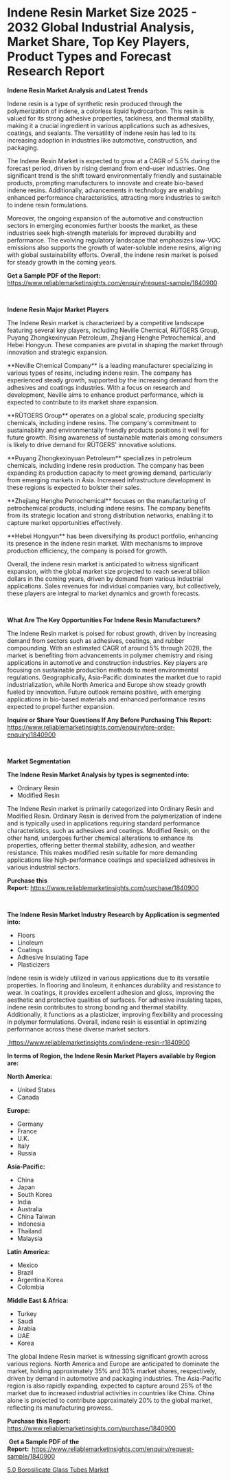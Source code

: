<p><h1>Indene Resin Market Size 2025 - 2032 Global Industrial Analysis, Market Share, Top Key Players, Product Types and Forecast Research Report</h1></p><p><strong>Indene Resin Market Analysis and Latest Trends</strong></p>
<p><p>Indene resin is a type of synthetic resin produced through the polymerization of indene, a colorless liquid hydrocarbon. This resin is valued for its strong adhesive properties, tackiness, and thermal stability, making it a crucial ingredient in various applications such as adhesives, coatings, and sealants. The versatility of indene resin has led to its increasing adoption in industries like automotive, construction, and packaging.</p><p>The Indene Resin Market is expected to grow at a CAGR of 5.5% during the forecast period, driven by rising demand from end-user industries. One significant trend is the shift toward environmentally friendly and sustainable products, prompting manufacturers to innovate and create bio-based indene resins. Additionally, advancements in technology are enabling enhanced performance characteristics, attracting more industries to switch to indene resin formulations.</p><p>Moreover, the ongoing expansion of the automotive and construction sectors in emerging economies further boosts the market, as these industries seek high-strength materials for improved durability and performance. The evolving regulatory landscape that emphasizes low-VOC emissions also supports the growth of water-soluble indene resins, aligning with global sustainability efforts. Overall, the indene resin market is poised for steady growth in the coming years.</p></p>
<p><strong>Get a Sample PDF of the Report:&nbsp;</strong> <a href="https://www.reliablemarketinsights.com/enquiry/request-sample/1840900?utm_campaign=1948&utm_medium=2&utm_source=Github&utm_content=ia&utm_term=03022025&utm_id=indene-resin">https://www.reliablemarketinsights.com/enquiry/request-sample/1840900</a></p>
<p>&nbsp;</p>
<p><strong>Indene Resin Major Market Players</strong></p>
<p><p>The Indene Resin market is characterized by a competitive landscape featuring several key players, including Neville Chemical, RÜTGERS Group, Puyang Zhongkexinyuan Petroleum, Zhejiang Henghe Petrochemical, and Hebei Hongyun. These companies are pivotal in shaping the market through innovation and strategic expansion.</p><p>**Neville Chemical Company** is a leading manufacturer specializing in various types of resins, including indene resin. The company has experienced steady growth, supported by the increasing demand from the adhesives and coatings industries. With a focus on research and development, Neville aims to enhance product performance, which is expected to contribute to its market share expansion.</p><p>**RÜTGERS Group** operates on a global scale, producing specialty chemicals, including indene resins. The company's commitment to sustainability and environmentally friendly products positions it well for future growth. Rising awareness of sustainable materials among consumers is likely to drive demand for RÜTGERS' innovative solutions.</p><p>**Puyang Zhongkexinyuan Petroleum** specializes in petroleum chemicals, including indene resin production. The company has been expanding its production capacity to meet growing demand, particularly from emerging markets in Asia. Increased infrastructure development in these regions is expected to bolster their sales.</p><p>**Zhejiang Henghe Petrochemical** focuses on the manufacturing of petrochemical products, including indene resins. The company benefits from its strategic location and strong distribution networks, enabling it to capture market opportunities effectively.</p><p>**Hebei Hongyun** has been diversifying its product portfolio, enhancing its presence in the indene resin market. With mechanisms to improve production efficiency, the company is poised for growth.</p><p>Overall, the indene resin market is anticipated to witness significant expansion, with the global market size projected to reach several billion dollars in the coming years, driven by demand from various industrial applications. Sales revenues for individual companies vary, but collectively, these players are integral to market dynamics and growth forecasts.</p></p>
<p>&nbsp;</p>
<p><strong>What Are The Key Opportunities For Indene Resin Manufacturers?</strong></p>
<p><p>The Indene Resin market is poised for robust growth, driven by increasing demand from sectors such as adhesives, coatings, and rubber compounding. With an estimated CAGR of around 5% through 2028, the market is benefiting from advancements in polymer chemistry and rising applications in automotive and construction industries. Key players are focusing on sustainable production methods to meet environmental regulations. Geographically, Asia-Pacific dominates the market due to rapid industrialization, while North America and Europe show steady growth fueled by innovation. Future outlook remains positive, with emerging applications in bio-based materials and enhanced performance resins expected to propel further expansion.</p></p>
<p><strong>Inquire or Share Your Questions If Any Before Purchasing This Report:</strong> <a href="https://www.reliablemarketinsights.com/enquiry/pre-order-enquiry/1840900?utm_campaign=1948&utm_medium=2&utm_source=Github&utm_content=ia&utm_term=03022025&utm_id=indene-resin">https://www.reliablemarketinsights.com/enquiry/pre-order-enquiry/1840900</a></p>
<p>&nbsp;</p>
<p><strong>Market Segmentation</strong></p>
<p><strong>The Indene Resin Market Analysis by types is segmented into:</strong></p>
<p><ul><li>Ordinary Resin</li><li>Modified Resin</li></ul></p>
<p><p>The Indene Resin market is primarily categorized into Ordinary Resin and Modified Resin. Ordinary Resin is derived from the polymerization of indene and is typically used in applications requiring standard performance characteristics, such as adhesives and coatings. Modified Resin, on the other hand, undergoes further chemical alterations to enhance its properties, offering better thermal stability, adhesion, and weather resistance. This makes modified resin suitable for more demanding applications like high-performance coatings and specialized adhesives in various industrial sectors.</p></p>
<p><strong>Purchase this Report:&nbsp;</strong><a href="https://www.reliablemarketinsights.com/purchase/1840900?utm_campaign=1948&utm_medium=2&utm_source=Github&utm_content=ia&utm_term=03022025&utm_id=indene-resin">https://www.reliablemarketinsights.com/purchase/1840900</a></p>
<p>&nbsp;</p>
<p><strong>The Indene Resin Market Industry Research by Application is segmented into:</strong></p>
<p><ul><li>Floors</li><li>Linoleum</li><li>Coatings</li><li>Adhesive Insulating Tape</li><li>Plasticizers</li></ul></p>
<p><p>Indene resin is widely utilized in various applications due to its versatile properties. In flooring and linoleum, it enhances durability and resistance to wear. In coatings, it provides excellent adhesion and gloss, improving the aesthetic and protective qualities of surfaces. For adhesive insulating tapes, indene resin contributes to strong bonding and thermal stability. Additionally, it functions as a plasticizer, improving flexibility and processing in polymer formulations. Overall, indene resin is essential in optimizing performance across these diverse market sectors.</p></p>
<p><a href="https://www.reliablemarketinsights.com/indene-resin-r1840900?utm_campaign=1948&utm_medium=2&utm_source=Github&utm_content=ia&utm_term=03022025&utm_id=indene-resin">&nbsp;https://www.reliablemarketinsights.com/indene-resin-r1840900</a></p>
<p><strong>In terms of Region, the Indene Resin Market Players available by Region are:</strong></p>
<p>
    <p> <strong> North America: </strong>
        <ul>
            <li>United States</li>
            <li>Canada</li>
        </ul>
        </p> 
    <p> <strong> Europe: </strong>
        <ul>
            <li>Germany</li>
            <li>France</li>
            <li>U.K.</li>
            <li>Italy</li>
            <li>Russia</li>
        </ul>
        </p> 
    <p> <strong> Asia-Pacific: </strong>
        <ul>
            <li>China</li>
            <li>Japan</li>
            <li>South Korea</li>
            <li>India</li>
            <li>Australia</li>
            <li>China Taiwan</li>
            <li>Indonesia</li>
            <li>Thailand</li>
            <li>Malaysia</li>
        </ul>
        </p> 
    <p> <strong> Latin America: </strong>
        <ul>
            <li>Mexico</li>
            <li>Brazil</li>
            <li>Argentina Korea</li>
            <li>Colombia</li>
        </ul>
        </p> 
    <p> <strong> Middle East & Africa: </strong>
        <ul>
            <li>Turkey</li>
            <li>Saudi</li>
            <li>Arabia</li>
            <li>UAE</li>
            <li>Korea</li>
        </ul>
    </p>
    </p>
<p><p>The global Indene Resin market is witnessing significant growth across various regions. North America and Europe are anticipated to dominate the market, holding approximately 35% and 30% market shares, respectively, driven by demand in automotive and packaging industries. The Asia-Pacific region is also rapidly expanding, expected to capture around 25% of the market due to increased industrial activities in countries like China. China alone is projected to contribute approximately 20% to the global market, reflecting its manufacturing prowess.</p></p>
<p><strong>Purchase this Report: </strong><a href="https://www.reliablemarketinsights.com/purchase/1840900?utm_campaign=1948&utm_medium=2&utm_source=Github&utm_content=ia&utm_term=03022025&utm_id=indene-resin">https://www.reliablemarketinsights.com/purchase/1840900</a></p>
<p>&nbsp;<strong>Get a Sample PDF of the Report:&nbsp;&nbsp;</strong><a href="https://www.reliablemarketinsights.com/enquiry/request-sample/1840900?utm_campaign=1948&utm_medium=2&utm_source=Github&utm_content=ia&utm_term=03022025&utm_id=indene-resin">https://www.reliablemarketinsights.com/enquiry/request-sample/1840900</a></p>
<p><strong></strong></p>
<p><p><a href="https://github.com/rahu1506/Market-Research-Report-List-6/blob/main/50-borosilicate-glass-tubes-market.md?utm_campaign=1948&utm_medium=2&utm_source=Github&utm_content=ia&utm_term=03022025&utm_id=indene-resin">5.0 Borosilicate Glass Tubes Market</a></p></p>